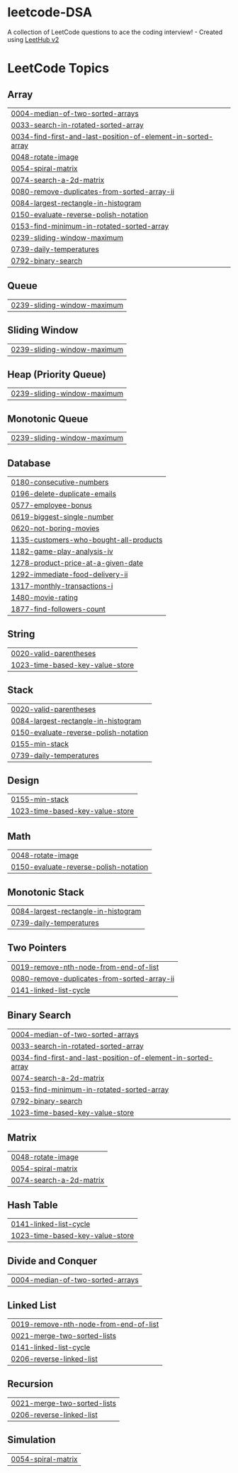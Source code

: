 # leetcode-DSA
A collection of LeetCode questions to ace the coding interview! - Created using [LeetHub v2](https://github.com/arunbhardwaj/LeetHub-2.0)

<!---LeetCode Topics Start-->
# LeetCode Topics
## Array
|  |
| ------- |
| [0004-median-of-two-sorted-arrays](https://github.com/Sahilkatiyar17/leetcode-DSA/tree/master/0004-median-of-two-sorted-arrays) |
| [0033-search-in-rotated-sorted-array](https://github.com/Sahilkatiyar17/leetcode-DSA/tree/master/0033-search-in-rotated-sorted-array) |
| [0034-find-first-and-last-position-of-element-in-sorted-array](https://github.com/Sahilkatiyar17/leetcode-DSA/tree/master/0034-find-first-and-last-position-of-element-in-sorted-array) |
| [0048-rotate-image](https://github.com/Sahilkatiyar17/leetcode-DSA/tree/master/0048-rotate-image) |
| [0054-spiral-matrix](https://github.com/Sahilkatiyar17/leetcode-DSA/tree/master/0054-spiral-matrix) |
| [0074-search-a-2d-matrix](https://github.com/Sahilkatiyar17/leetcode-DSA/tree/master/0074-search-a-2d-matrix) |
| [0080-remove-duplicates-from-sorted-array-ii](https://github.com/Sahilkatiyar17/leetcode-DSA/tree/master/0080-remove-duplicates-from-sorted-array-ii) |
| [0084-largest-rectangle-in-histogram](https://github.com/Sahilkatiyar17/leetcode-DSA/tree/master/0084-largest-rectangle-in-histogram) |
| [0150-evaluate-reverse-polish-notation](https://github.com/Sahilkatiyar17/leetcode-DSA/tree/master/0150-evaluate-reverse-polish-notation) |
| [0153-find-minimum-in-rotated-sorted-array](https://github.com/Sahilkatiyar17/leetcode-DSA/tree/master/0153-find-minimum-in-rotated-sorted-array) |
| [0239-sliding-window-maximum](https://github.com/Sahilkatiyar17/leetcode-DSA/tree/master/0239-sliding-window-maximum) |
| [0739-daily-temperatures](https://github.com/Sahilkatiyar17/leetcode-DSA/tree/master/0739-daily-temperatures) |
| [0792-binary-search](https://github.com/Sahilkatiyar17/leetcode-DSA/tree/master/0792-binary-search) |
## Queue
|  |
| ------- |
| [0239-sliding-window-maximum](https://github.com/Sahilkatiyar17/leetcode-DSA/tree/master/0239-sliding-window-maximum) |
## Sliding Window
|  |
| ------- |
| [0239-sliding-window-maximum](https://github.com/Sahilkatiyar17/leetcode-DSA/tree/master/0239-sliding-window-maximum) |
## Heap (Priority Queue)
|  |
| ------- |
| [0239-sliding-window-maximum](https://github.com/Sahilkatiyar17/leetcode-DSA/tree/master/0239-sliding-window-maximum) |
## Monotonic Queue
|  |
| ------- |
| [0239-sliding-window-maximum](https://github.com/Sahilkatiyar17/leetcode-DSA/tree/master/0239-sliding-window-maximum) |
## Database
|  |
| ------- |
| [0180-consecutive-numbers](https://github.com/Sahilkatiyar17/leetcode-DSA/tree/master/0180-consecutive-numbers) |
| [0196-delete-duplicate-emails](https://github.com/Sahilkatiyar17/leetcode-DSA/tree/master/0196-delete-duplicate-emails) |
| [0577-employee-bonus](https://github.com/Sahilkatiyar17/leetcode-DSA/tree/master/0577-employee-bonus) |
| [0619-biggest-single-number](https://github.com/Sahilkatiyar17/leetcode-DSA/tree/master/0619-biggest-single-number) |
| [0620-not-boring-movies](https://github.com/Sahilkatiyar17/leetcode-DSA/tree/master/0620-not-boring-movies) |
| [1135-customers-who-bought-all-products](https://github.com/Sahilkatiyar17/leetcode-DSA/tree/master/1135-customers-who-bought-all-products) |
| [1182-game-play-analysis-iv](https://github.com/Sahilkatiyar17/leetcode-DSA/tree/master/1182-game-play-analysis-iv) |
| [1278-product-price-at-a-given-date](https://github.com/Sahilkatiyar17/leetcode-DSA/tree/master/1278-product-price-at-a-given-date) |
| [1292-immediate-food-delivery-ii](https://github.com/Sahilkatiyar17/leetcode-DSA/tree/master/1292-immediate-food-delivery-ii) |
| [1317-monthly-transactions-i](https://github.com/Sahilkatiyar17/leetcode-DSA/tree/master/1317-monthly-transactions-i) |
| [1480-movie-rating](https://github.com/Sahilkatiyar17/leetcode-DSA/tree/master/1480-movie-rating) |
| [1877-find-followers-count](https://github.com/Sahilkatiyar17/leetcode-DSA/tree/master/1877-find-followers-count) |
## String
|  |
| ------- |
| [0020-valid-parentheses](https://github.com/Sahilkatiyar17/leetcode-DSA/tree/master/0020-valid-parentheses) |
| [1023-time-based-key-value-store](https://github.com/Sahilkatiyar17/leetcode-DSA/tree/master/1023-time-based-key-value-store) |
## Stack
|  |
| ------- |
| [0020-valid-parentheses](https://github.com/Sahilkatiyar17/leetcode-DSA/tree/master/0020-valid-parentheses) |
| [0084-largest-rectangle-in-histogram](https://github.com/Sahilkatiyar17/leetcode-DSA/tree/master/0084-largest-rectangle-in-histogram) |
| [0150-evaluate-reverse-polish-notation](https://github.com/Sahilkatiyar17/leetcode-DSA/tree/master/0150-evaluate-reverse-polish-notation) |
| [0155-min-stack](https://github.com/Sahilkatiyar17/leetcode-DSA/tree/master/0155-min-stack) |
| [0739-daily-temperatures](https://github.com/Sahilkatiyar17/leetcode-DSA/tree/master/0739-daily-temperatures) |
## Design
|  |
| ------- |
| [0155-min-stack](https://github.com/Sahilkatiyar17/leetcode-DSA/tree/master/0155-min-stack) |
| [1023-time-based-key-value-store](https://github.com/Sahilkatiyar17/leetcode-DSA/tree/master/1023-time-based-key-value-store) |
## Math
|  |
| ------- |
| [0048-rotate-image](https://github.com/Sahilkatiyar17/leetcode-DSA/tree/master/0048-rotate-image) |
| [0150-evaluate-reverse-polish-notation](https://github.com/Sahilkatiyar17/leetcode-DSA/tree/master/0150-evaluate-reverse-polish-notation) |
## Monotonic Stack
|  |
| ------- |
| [0084-largest-rectangle-in-histogram](https://github.com/Sahilkatiyar17/leetcode-DSA/tree/master/0084-largest-rectangle-in-histogram) |
| [0739-daily-temperatures](https://github.com/Sahilkatiyar17/leetcode-DSA/tree/master/0739-daily-temperatures) |
## Two Pointers
|  |
| ------- |
| [0019-remove-nth-node-from-end-of-list](https://github.com/Sahilkatiyar17/leetcode-DSA/tree/master/0019-remove-nth-node-from-end-of-list) |
| [0080-remove-duplicates-from-sorted-array-ii](https://github.com/Sahilkatiyar17/leetcode-DSA/tree/master/0080-remove-duplicates-from-sorted-array-ii) |
| [0141-linked-list-cycle](https://github.com/Sahilkatiyar17/leetcode-DSA/tree/master/0141-linked-list-cycle) |
## Binary Search
|  |
| ------- |
| [0004-median-of-two-sorted-arrays](https://github.com/Sahilkatiyar17/leetcode-DSA/tree/master/0004-median-of-two-sorted-arrays) |
| [0033-search-in-rotated-sorted-array](https://github.com/Sahilkatiyar17/leetcode-DSA/tree/master/0033-search-in-rotated-sorted-array) |
| [0034-find-first-and-last-position-of-element-in-sorted-array](https://github.com/Sahilkatiyar17/leetcode-DSA/tree/master/0034-find-first-and-last-position-of-element-in-sorted-array) |
| [0074-search-a-2d-matrix](https://github.com/Sahilkatiyar17/leetcode-DSA/tree/master/0074-search-a-2d-matrix) |
| [0153-find-minimum-in-rotated-sorted-array](https://github.com/Sahilkatiyar17/leetcode-DSA/tree/master/0153-find-minimum-in-rotated-sorted-array) |
| [0792-binary-search](https://github.com/Sahilkatiyar17/leetcode-DSA/tree/master/0792-binary-search) |
| [1023-time-based-key-value-store](https://github.com/Sahilkatiyar17/leetcode-DSA/tree/master/1023-time-based-key-value-store) |
## Matrix
|  |
| ------- |
| [0048-rotate-image](https://github.com/Sahilkatiyar17/leetcode-DSA/tree/master/0048-rotate-image) |
| [0054-spiral-matrix](https://github.com/Sahilkatiyar17/leetcode-DSA/tree/master/0054-spiral-matrix) |
| [0074-search-a-2d-matrix](https://github.com/Sahilkatiyar17/leetcode-DSA/tree/master/0074-search-a-2d-matrix) |
## Hash Table
|  |
| ------- |
| [0141-linked-list-cycle](https://github.com/Sahilkatiyar17/leetcode-DSA/tree/master/0141-linked-list-cycle) |
| [1023-time-based-key-value-store](https://github.com/Sahilkatiyar17/leetcode-DSA/tree/master/1023-time-based-key-value-store) |
## Divide and Conquer
|  |
| ------- |
| [0004-median-of-two-sorted-arrays](https://github.com/Sahilkatiyar17/leetcode-DSA/tree/master/0004-median-of-two-sorted-arrays) |
## Linked List
|  |
| ------- |
| [0019-remove-nth-node-from-end-of-list](https://github.com/Sahilkatiyar17/leetcode-DSA/tree/master/0019-remove-nth-node-from-end-of-list) |
| [0021-merge-two-sorted-lists](https://github.com/Sahilkatiyar17/leetcode-DSA/tree/master/0021-merge-two-sorted-lists) |
| [0141-linked-list-cycle](https://github.com/Sahilkatiyar17/leetcode-DSA/tree/master/0141-linked-list-cycle) |
| [0206-reverse-linked-list](https://github.com/Sahilkatiyar17/leetcode-DSA/tree/master/0206-reverse-linked-list) |
## Recursion
|  |
| ------- |
| [0021-merge-two-sorted-lists](https://github.com/Sahilkatiyar17/leetcode-DSA/tree/master/0021-merge-two-sorted-lists) |
| [0206-reverse-linked-list](https://github.com/Sahilkatiyar17/leetcode-DSA/tree/master/0206-reverse-linked-list) |
## Simulation
|  |
| ------- |
| [0054-spiral-matrix](https://github.com/Sahilkatiyar17/leetcode-DSA/tree/master/0054-spiral-matrix) |
<!---LeetCode Topics End-->